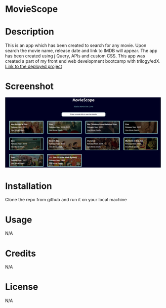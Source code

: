 # MovieScope

# Description 
This is an app which has been created to search for any movie. Upon search the movie name, release date and link to IMDB will appear. The app has been created using j Query, APIs and custom CSS. This app was created a part of my front end web development bootcamp with trilogy/edX.
[Link to the deployed project]()

# Screenshot 
![screenshot of movie search app](assets/images/screenshot.png "Screen shot of movie search app")

# Installation
Clone the repo from github and run it on your local machine

# Usage
N/A

# Credits
N/A

# License
N/A
